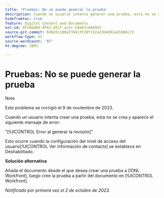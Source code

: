 ```yaml
---
title: 'Pruebas: No se puede generar la prueba'
description: Cuando un usuario intenta generar una prueba, esta no se crea y aparece el siguiente error.
hidefromtoc: true
feature: Digital Content and Documents
exl-id: 9fcbbd6d-0f63-451f-ac5c-54eb7ce649b3
source-git-commit: 6d6d3c180a739413f28f132a23b4d91ad1b80c72
workflow-type: ht
source-wordcount: '97'
ht-degree: 100%

---
```


# Pruebas: No se puede generar la prueba

>[!NOTE]
>
>Este problema se corrigió el 9 de noviembre de 2023.

Cuando un usuario intenta crear una prueba, esta no se crea y aparece el siguiente mensaje de error:

&quot;[!UICONTROL Error al generar la revisión]&quot;

Esto ocurre cuando la configuración del nivel de acceso del usuario[!UICONTROL Ver información de contacto] se establece en Deshabilitado.

**Solución alternativa**

Añada el documento desde el que desea crear una prueba a [!DNL Workfront], luego cree la prueba a partir del documento en [!UICONTROL Workfront].

_Notificado por primera vez el 2 de octubre de 2023._
